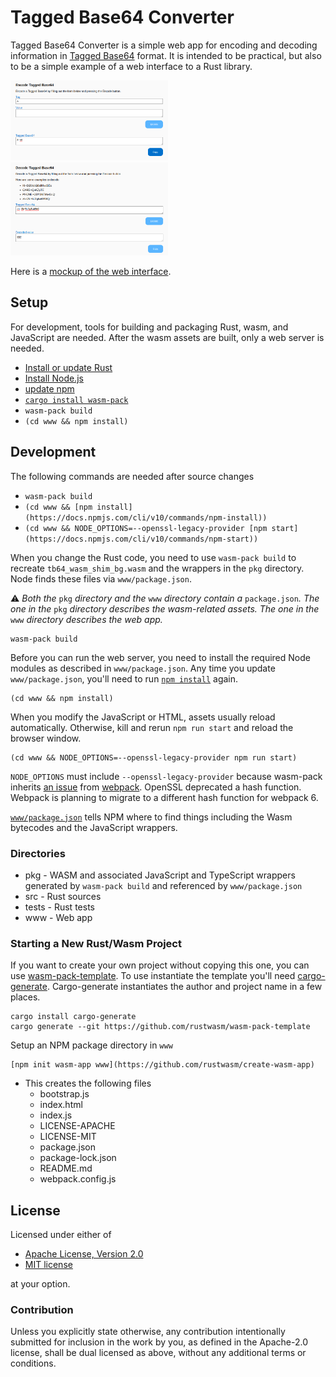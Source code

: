 # Tagged Base64 Converter

Tagged Base64 Converter is a simple web app for encoding and decoding information in [Tagged Base64](https://github.com/EspressoSystems/tagged-base64) format. It is intended to be practical, but also to be a simple example of a web interface to a Rust library.

<img src='docs/ui_encode1.png' style='width:50%;height:50%' alt='Encoding form'> <img src='docs/ui_decode1.png' style='width:50%;height:50%' alt='Decoding form'>

Here is a [mockup of the web
interface](https://pictographer.github.io/tb64-converter/www/).

## Setup

For development, tools for building and packaging Rust, wasm, and JavaScript are needed. After the wasm assets are built, only a web server is needed.

- [Install or update Rust](https://www.rust-lang.org/tools/install)
- [Install Node.js](https://nodejs.org/en/download)
- [update npm](https://docs.npmjs.com/try-the-latest-stable-version-of-npm)
- [`cargo install wasm-pack`](https://rustwasm.github.io/wasm-pack/installer/)
- `wasm-pack build`
- `(cd www && npm install)`

## Development

The following commands are needed after source changes

- `wasm-pack build`
- `(cd www && [npm install](https://docs.npmjs.com/cli/v10/commands/npm-install))`
- `(cd www && NODE_OPTIONS=--openssl-legacy-provider [npm start](https://docs.npmjs.com/cli/v10/commands/npm-start))`

When you change the Rust code, you need to use `wasm-pack build` to recreate `tb64_wasm_shim_bg.wasm` and the wrappers in the `pkg` directory. Node finds these files via `www/package.json`.

:warning: _Both the_ `pkg` _directory and the_ `www` _directory contain a_ `package.json`_. The one in the_ `pkg` _directory describes the wasm-related assets. The one in the_ `www` _directory describes the web app._

```
wasm-pack build
```

Before you can run the web server, you need to install the required Node modules as described in `www/package.json`. Any time you update `www/package.json`, you'll need to run [`npm install`](https://docs.npmjs.com/cli/v10/commands/npm-install) again.
```
(cd www && npm install)
```

When you modify the JavaScript or HTML, assets usually reload automatically. Otherwise, kill and rerun `npm run start` and reload the browser window.
```
(cd www && NODE_OPTIONS=--openssl-legacy-provider npm run start)
```

`NODE_OPTIONS` must include `--openssl-legacy-provider` because wasm-pack inherits [an issue](https://github.com/webpack/webpack/issues/14532) from [webpack](https://webpack.js.org/). OpenSSL deprecated a hash function. Webpack is planning to migrate to a different hash function for webpack 6.

[`www/package.json`](https://docs.npmjs.com/cli/v10/configuring-npm/package-json) tells NPM where to find things including the Wasm bytecodes and the JavaScript wrappers.

### Directories

- pkg - WASM and associated JavaScript and TypeScript wrappers generated by `wasm-pack build` and referenced by `www/package.json`
- src - Rust sources
- tests - Rust tests
- www - Web app

### Starting a New Rust/Wasm Project

If you want to create your own project without copying this one, you can use [wasm-pack-template](https://github.com/rustwasm/wasm-pack-template). To use instantiate the template you'll need [cargo-generate](https://cargo-generate.github.io/cargo-generate/index.html). Cargo-generate instantiates the author and project name in a few places.

```
cargo install cargo-generate
cargo generate --git https://github.com/rustwasm/wasm-pack-template
```

Setup an NPM package directory in `www`
```
[npm init wasm-app www](https://github.com/rustwasm/create-wasm-app)
```
- This creates the following files
  - bootstrap.js
  - index.html
  - index.js
  - LICENSE-APACHE
  - LICENSE-MIT
  - package.json
  - package-lock.json
  - README.md
  - webpack.config.js

## License

Licensed under either of

- [Apache License, Version 2.0](http://www.apache.org/licenses/LICENSE-2.0)
- [MIT license](http://opensource.org/licenses/MIT)

at your option.

### Contribution

Unless you explicitly state otherwise, any contribution intentionally
submitted for inclusion in the work by you, as defined in the Apache-2.0
license, shall be dual licensed as above, without any additional terms or
conditions.